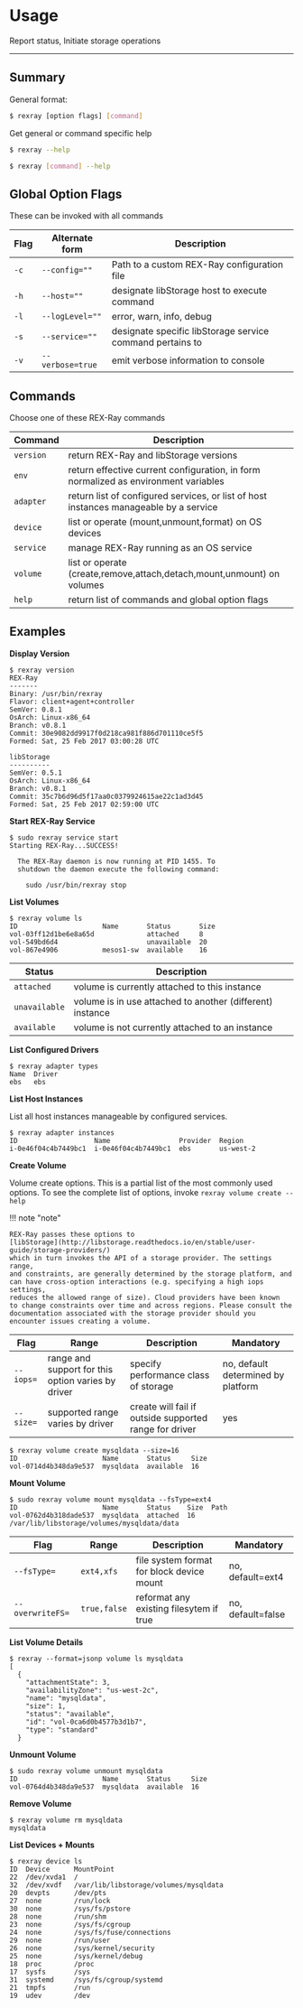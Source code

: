# Usage
Report status, Initiate storage operations

---

## Summary
General format:

```sh
$ rexray [option flags] [command]
```

Get general or command specific help

```sh
$ rexray --help
```

```sh
$ rexray [command] --help
```

## Global Option Flags
These can be invoked with all commands

| Flag | Alternate form | Description |
| --- | --- | --- |
| `-c` | `--config=""` | Path to a custom REX-Ray configuration file |
| `-h` | `--host=""` | designate libStorage host to execute command |
| `-l` | `--logLevel=""` | error, warn, info, debug |
| `-s` | `--service=""` | designate specific libStorage service command pertains to |
| `-v` | `--verbose=true` | emit verbose information to console |

## Commands
Choose one of these REX-Ray commands

| Command | Description |
| --- | --- |
| `version` | return REX-Ray and libStorage versions |
| `env` | return effective current configuration, in form normalized as environment variables |
| `adapter` | return list of configured services, or list of host instances manageable by a service |
| `device` | list or operate (mount,unmount,format) on OS devices |
| `service` | manage REX-Ray running as an OS service |
| `volume` | list or operate (create,remove,attach,detach,mount,unmount) on volumes |
| `help` | return list of commands and global option flags |

## Examples
**Display Version**

```shell
$ rexray version
REX-Ray
-------
Binary: /usr/bin/rexray
Flavor: client+agent+controller
SemVer: 0.8.1
OsArch: Linux-x86_64
Branch: v0.8.1
Commit: 30e9082dd9917f0d218ca981f886d701110ce5f5
Formed: Sat, 25 Feb 2017 03:00:28 UTC

libStorage
----------
SemVer: 0.5.1
OsArch: Linux-x86_64
Branch: v0.8.1
Commit: 35c7b6d96d5f17aa0c0379924615ae22c1ad3d45
Formed: Sat, 25 Feb 2017 02:59:00 UTC
```

**Start REX-Ray Service**

```shell
$ sudo rexray service start
Starting REX-Ray...SUCCESS!

  The REX-Ray daemon is now running at PID 1455. To
  shutdown the daemon execute the following command:

    sudo /usr/bin/rexray stop
```

**List Volumes**

```shell
$ rexray volume ls
ID                     Name       Status       Size
vol-03ff12d1be6e8a65d             attached     8
vol-549bd6d4                      unavailable  20
vol-867e4906           mesos1-sw  available    16
```

| Status | Description |
| --- | --- |
| `attached` | volume is currently attached to this instance |
| `unavailable` | volume is in use attached to another (different) instance |
| `available` | volume is not currently attached to an instance |

**List Configured Drivers**

```
$ rexray adapter types
Name  Driver
ebs   ebs
```

**List Host Instances**

List all host instances manageable by configured services.

```shell
$ rexray adapter instances
ID                   Name                 Provider  Region
i-0e46f04c4b7449bc1  i-0e46f04c4b7449bc1  ebs       us-west-2
```

**Create Volume**

Volume create options. This is a partial list of the most commonly used 
options. To see the complete list of options, 
invoke `rexray volume create --help`

!!! note "note"

    REX-Ray passes these options to 
    [libStorage](http://libstorage.readthedocs.io/en/stable/user-guide/storage-providers/) 
    which in turn invokes the API of a storage provider. The settings range, 
    and constraints, are generally determined by the storage platform, and 
    can have cross-option interactions (e.g. specifying a high iops settings, 
    reduces the allowed range of size). Cloud providers have been known 
    to change constraints over time and across regions. Please consult the 
    documentation associated with the storage provider should you 
    encounter issues creating a volume. 

| Flag | Range | Description | Mandatory |
| --- | --- | --- | --- |
| `--iops=` | range and support for this option varies by driver | specify performance class of storage | no, default determined by platform |
| `--size=` | supported range varies by driver | create will fail if outside supported range for driver | yes |


```shell
$ rexray volume create mysqldata --size=16
ID                     Name       Status     Size
vol-0714d4b348da9e537  mysqldata  available  16
```

**Mount Volume**

```shell
$ sudo rexray volume mount mysqldata --fsType=ext4
ID                     Name       Status    Size  Path
vol-0762d4b318dade537  mysqldata  attached  16    /var/lib/libstorage/volumes/mysqldata/data
```

| Flag | Range | Description | Mandatory |
| --- | --- | --- | --- |
| `--fsType=` | `ext4,xfs` | file system format for block device mount | no, default=ext4 |
| `--overwriteFS=` | `true,false` | reformat any existing filesytem if true | no, default=false |

**List  Volume Details**

```shell
$ rexray --format=jsonp volume ls mysqldata
[
  {
    "attachmentState": 3,
    "availabilityZone": "us-west-2c",
    "name": "mysqldata",
    "size": 1,
    "status": "available",
    "id": "vol-0ca6d0b4577b3d1b7",
    "type": "standard"
  }
```

**Unmount Volume**

```shell
$ sudo rexray volume unmount mysqldata
ID                     Name       Status     Size
vol-0764d4b348da9e537  mysqldata  available  16
```

**Remove Volume**

```shell
$ rexray volume rm mysqldata
mysqldata
```

**List Devices + Mounts**

```shell
$ rexray device ls
ID  Device      MountPoint
22  /dev/xvda1  /
32  /dev/xvdf   /var/lib/libstorage/volumes/mysqldata
20  devpts      /dev/pts
27  none        /run/lock
30  none        /sys/fs/pstore
28  none        /run/shm
23  none        /sys/fs/cgroup
24  none        /sys/fs/fuse/connections
29  none        /run/user
26  none        /sys/kernel/security
25  none        /sys/kernel/debug
18  proc        /proc
17  sysfs       /sys
31  systemd     /sys/fs/cgroup/systemd
21  tmpfs       /run
19  udev        /dev
```